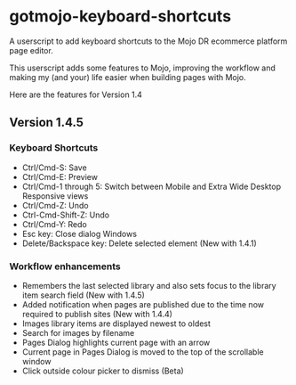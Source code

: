 # gotmojo-keyboard-shortcuts

A userscript to add keyboard shortcuts to the Mojo DR ecommerce platform page editor.

This userscript adds some features to Mojo, improving the workflow and making my (and your) life easier when building pages with Mojo.

Here are the features for Version 1.4

## Version 1.4.5

### Keyboard Shortcuts

- Ctrl/Cmd-S: Save
- Ctrl/Cmd-E: Preview
- Ctrl/Cmd-1 through 5: Switch between Mobile and Extra Wide Desktop Responsive views
- Ctrl/Cmd-Z: Undo
- Ctrl-Cmd-Shift-Z: Undo
- Ctrl/Cmd-Y: Redo
- Esc key: Close dialog Windows
- Delete/Backspace key: Delete selected element (New with 1.4.1)

### Workflow enhancements

- Remembers the last selected library and also sets focus to the library item search field (New with 1.4.5)
- Added notification when pages are published due to the time now required to publish sites (New with 1.4.4)
- Images library items are displayed newest to oldest
- Search for images by filename
- Pages Dialog highlights current page with an arrow
- Current page in Pages Dialog is moved to the top of the scrollable window
- Click outside colour picker to dismiss (Beta)
